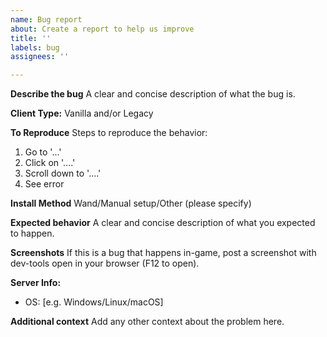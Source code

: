 ```yaml
---
name: Bug report
about: Create a report to help us improve
title: ''
labels: bug
assignees: ''

---
```


**Describe the bug**
A clear and concise description of what the bug is.

**Client Type:**
Vanilla and/or Legacy

**To Reproduce**
Steps to reproduce the behavior:
1. Go to '...'
2. Click on '....'
3. Scroll down to '....'
4. See error

**Install Method**
Wand/Manual setup/Other (please specify)

**Expected behavior**
A clear and concise description of what you expected to happen.

**Screenshots**
If this is a bug that happens in-game, post a screenshot with dev-tools open in your browser (F12 to open).

**Server Info:**
 - OS: [e.g. Windows/Linux/macOS]

**Additional context**
Add any other context about the problem here.
